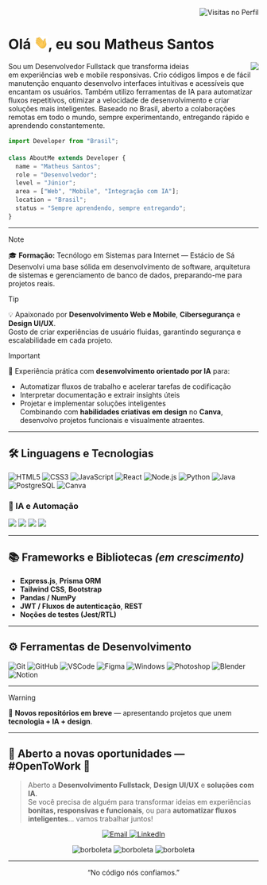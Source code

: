 <p align="right"> 
  <img src="https://komarev.com/ghpvc/?username=MathGSantos&label=Visitas&color=1a1b27&style=flat" alt="Visitas no Perfil"/> 
</p> 

<div align="left"> 
  <h1>Olá <img src="https://raw.githubusercontent.com/ABSphreak/ABSphreak/master/gifs/Hi.gif" width="28px"/>, eu sou Matheus Santos</h1> 
</div> 

<animated-image data-catalyst="" style="float: right; width: 26%;">
  <a target="_blank" rel="noopener noreferrer nofollow" href="https://media.discordapp.net/attachments/1396970504631353516/1406195752610431047/Web_Design_Layout.gif?ex=68a19559&is=68a043d9&hm=df5e64eefc91f1781094c16c2886ee709b60281002773285d75e6b60452bba65&=&width=625&height=625" data-target="animated-image.originalLink">
    <img align="right" src="https://media.discordapp.net/attachments/1396970504631353516/1406195752610431047/Web_Design_Layout.gif?ex=68a19559&is=68a043d9&hm=df5e64eefc91f1781094c16c2886ee709b60281002773285d75e6b60452bba65&=&width=625&height=625" data-canonical-src="https://media.giphy.com/media/M9gbBd9nbDrOTu1Mqx/giphy.gif" style="max-width: 100%; display: inline-block;" data-target="animated-image.originalImage">
  </a> 
  <span class="AnimatedImagePlayer" data-target="animated-image.player" hidden=""> 
    <a data-target="animated-image.replacedLink" class="AnimatedImagePlayer-images" href="https://media.discordapp.net/attachments/1396970504631353516/1406195752610431047/Web_Design_Layout.gif" target="_blank"> 
      <span data-target="animated-image.imageContainer"> 
        <img data-target="animated-image.replacedImage" class="AnimatedImagePlayer-animatedImage" style="display: block; opacity: 1;"> 
        <canvas class="AnimatedImagePlayer-stillImage" aria-hidden="true" width="220" height="276"></canvas>
      </span>
    </a> 
    <button data-target="animated-image.imageButton" class="AnimatedImagePlayer-images" tabindex="-1" hidden=""></button> 
    <span class="AnimatedImagePlayer-controls" data-target="animated-image.controls" hidden=""> 
      <button data-target="animated-image.playButton" class="AnimatedImagePlayer-button" aria-label="Reproduzir Animação"> 
        <svg aria-hidden="true" focusable="false" class="octicon icon-play" width="16" height="16" viewBox="0 0 16 16" fill="none" xmlns="http://www.w3.org/2000/svg"> 
          <path d="M4 13.5427V2.45734C4 1.82607 4.69692 1.4435 5.2295 1.78241L13.9394 7.32507C14.4334 7.63943 14.4334 8.36057 13.9394 8.67493L5.2295 14.2176C4.69692 14.5565 4 14.1739 4 13.5427Z"></path>
        </svg> 
        <svg aria-hidden="true" focusable="false" class="octicon icon-pause" width="16" height="16" viewBox="0 0 16 16" xmlns="http://www.w3.org/2000/svg"> 
          <rect x="4" y="2" width="3" height="12" rx="1"></rect> 
          <rect x="9" y="2" width="3" height="12" rx="1"></rect> 
        </svg> 
      </button> 
      <a data-target="animated-image.openButton" class="AnimatedImagePlayer-button" href="https://media.discordapp.net/attachments/1396970504631353516/1406195752610431047/Web_Design_Layout.gif" target="_blank"> 
        <svg aria-hidden="true" class="octicon" xmlns="http://www.w3.org/2000/svg" viewBox="0 0 16 16" width="16" height="16"> 
          <path fill-rule="evenodd" d="M10.604 1h4.146a.25.25 0 01.25.25v4.146a.25.25 0 01-.427.177L13.03 4.03 9.28 7.78a.75.75 0 01-1.06-1.06l3.75-3.75-1.543-1.543A.25.25 0 0110.604 1zM3.75 2A1.75 1.75 0 002 3.75v8.5c0 .966.784 1.75 1.75 1.75h8.5A1.75 1.75 0 0014 12.25v-3.5a.75.75 0 00-1.5 0v3.5a.25.25 0 01-.25.25h-8.5a.25.25 0 01-.25-.25v-8.5a.25.25 0 01.25-.25h3.5a.75.75 0 000-1.5h-3.5z"></path> 
        </svg> 
      </a> 
    </span> 
  </span>
</animated-image> 

<p>Sou um Desenvolvedor Fullstack que transforma ideias em experiências web e mobile responsivas. Crio códigos limpos e de fácil manutenção enquanto desenvolvo interfaces intuitivas e acessíveis que encantam os usuários. Também utilizo ferramentas de IA para automatizar fluxos repetitivos, otimizar a velocidade de desenvolvimento e criar soluções mais inteligentes. Baseado no Brasil, aberto a colaborações remotas em todo o mundo, sempre experimentando, entregando rápido e aprendendo constantemente.</p>

</div>
</div>
</div>

```js
import Developer from "Brasil";

class AboutMe extends Developer {
  name = "Matheus Santos";
  role = "Desenvolvedor";
  level = "Júnior";
  area = ["Web", "Mobile", "Integração com IA"];
  location = "Brasil";
  status = "Sempre aprendendo, sempre entregando";
}
```

---

> [!NOTE]
> 🎓 **Formação:** Tecnólogo em Sistemas para Internet — Estácio de Sá  
> Desenvolvi uma base sólida em desenvolvimento de software, arquitetura de sistemas e gerenciamento de banco de dados, preparando-me para projetos reais.

> [!TIP]
> 💡 Apaixonado por **Desenvolvimento Web e Mobile**, **Cibersegurança** e **Design UI/UX**.  
> Gosto de criar experiências de usuário fluidas, garantindo segurança e escalabilidade em cada projeto.

> [!IMPORTANT]
> 🤖 Experiência prática com **desenvolvimento orientado por IA** para:  
> - Automatizar fluxos de trabalho e acelerar tarefas de codificação  
> - Interpretar documentação e extrair insights úteis  
> - Projetar e implementar soluções inteligentes  
> Combinando com **habilidades criativas em design** no **Canva**, desenvolvo projetos funcionais e visualmente atraentes.

---

## 🛠️ Linguagens e Tecnologias
<p>
  <img height="40" src="https://cdn.jsdelivr.net/gh/devicons/devicon/icons/html5/html5-original.svg" alt="HTML5"/>
  <img height="40" src="https://cdn.jsdelivr.net/gh/devicons/devicon/icons/css3/css3-original.svg" alt="CSS3"/>
  <img height="40" src="https://cdn.jsdelivr.net/gh/devicons/devicon/icons/javascript/javascript-original.svg" alt="JavaScript"/>
  <img height="40" src="https://cdn.jsdelivr.net/gh/devicons/devicon/icons/react/react-original.svg" alt="React"/>
  <img height="40" src="https://cdn.jsdelivr.net/gh/devicons/devicon/icons/nodejs/nodejs-original.svg" alt="Node.js"/>
  <img height="40" src="https://cdn.jsdelivr.net/gh/devicons/devicon/icons/python/python-original.svg" alt="Python"/>
  <img height="40" src="https://cdn.jsdelivr.net/gh/devicons/devicon/icons/java/java-original.svg" alt="Java"/>
  <img height="40" src="https://cdn.jsdelivr.net/gh/devicons/devicon/icons/postgresql/postgresql-original.svg" alt="PostgreSQL"/>
  <img height="40" src="https://cdn.jsdelivr.net/gh/devicons/devicon/icons/canva/canva-original.svg" alt="Canva"/>
</p>

### 🤖 IA e Automação
<p align="left">
  <img src="https://img.shields.io/badge/ChatGPT-6A5ACD?style=for-the-badge" />
  <img src="https://img.shields.io/badge/Gemini-483D8B?style=for-the-badge" />
  <img src="https://img.shields.io/badge/Engenharia%20de%20Prompt-4B0082?style=for-the-badge" />
  <img src="https://img.shields.io/badge/Automação-5D3FD3?style=for-the-badge" />
</p>

---

## 📚 Frameworks e Bibliotecas *(em crescimento)*
- **Express.js**, **Prisma ORM**
- **Tailwind CSS**, **Bootstrap**
- **Pandas / NumPy**
- **JWT / Fluxos de autenticação**, **REST**
- **Noções de testes (Jest/RTL)**

---

## ⚙️ Ferramentas de Desenvolvimento
<p>
<img height="40" src="https://cdn.jsdelivr.net/gh/devicons/devicon/icons/git/git-original.svg" alt="Git"/>
<img height="40" src="https://cdn.jsdelivr.net/gh/simple-icons/simple-icons/icons/github.svg" alt="GitHub"/>
<img height="40" src="https://cdn.jsdelivr.net/gh/devicons/devicon/icons/vscode/vscode-original.svg" alt="VSCode"/>
<img height="40" src="https://cdn.jsdelivr.net/gh/devicons/devicon/icons/figma/figma-original.svg" alt="Figma"/>
<img height="40" src="https://cdn.jsdelivr.net/gh/devicons/devicon/icons/windows8/windows8-original.svg" alt="Windows"/>
<img height="40" src="https://cdn.jsdelivr.net/gh/devicons/devicon/icons/photoshop/photoshop-original.svg" alt="Photoshop"/>
<img height="40" src="https://cdn.jsdelivr.net/gh/devicons/devicon/icons/blender/blender-original.svg" alt="Blender"/>
<img height="40" src="https://cdn.jsdelivr.net/gh/devicons/devicon/icons/notion/notion-original.svg" alt="Notion"/>
</p>

---


> [!WARNING]
> 🚧 **Novos repositórios em breve** — apresentando projetos que unem **tecnologia + IA + design**.

---

## 🦋 Aberto a novas oportunidades — #OpenToWork 🚀

> Aberto a **Desenvolvimento Fullstack**, **Design UI/UX** e **soluções com IA**.  
> Se você precisa de alguém para transformar ideias em experiências **bonitas, responsivas e funcionais**, ou para **automatizar fluxos inteligentes**... vamos trabalhar juntos!

<p align="center">
  <a href="mailto:matheus.g.santos.dev@gmail.com">
    <img src="https://img.shields.io/badge/✉️%20Email-8A2BE2?style=for-the-badge&logo=gmail&logoColor=white" alt="Email"/>
  </a>
  <a href="https://www.linkedin.com/in/mathgsantos" target="_blank">
    <img src="https://img.shields.io/badge/💼%20LinkedIn-6A5ACD?style=for-the-badge&logo=linkedin&logoColor=white" alt="LinkedIn"/>
  </a>
</p>

<p align="center">
  <img src="https://media.tenor.com/e3ZQyEj3-JUAAAAj/purple-butterfly.gif" width="50" alt="borboleta"/>
  <img src="https://media.tenor.com/e3ZQyEj3-JUAAAAj/purple-butterfly.gif" width="50" alt="borboleta"/>
  <img src="https://media.tenor.com/e3ZQyEj3-JUAAAAj/purple-butterfly.gif" width="50" alt="borboleta"/>
</p>

---

<p align="center"> “No código nós confiamos.” </p>
